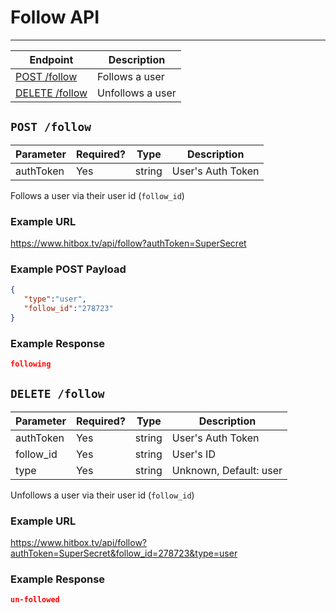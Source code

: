 # Follow API
***


| Endpoint | Description |
| ---- | --------------- |
| [POST /follow](/user/follow.md#post-follow) | Follows a user |
| [DELETE /follow](/user/follow.md#delete-follow) | Unfollows a user |

## `POST /follow`

| Parameter | Required? | Type | Description |
| --- | --- | --- | --- |
| authToken | Yes | string | User's Auth Token |

Follows a user via their user id (`follow_id`)

### Example URL

https://www.hitbox.tv/api/follow?authToken=SuperSecret

### Example POST Payload 

```json
{
   "type":"user",
   "follow_id":"278723"
}
```

### Example Response

```json
following
```

## `DELETE /follow`

| Parameter | Required? | Type | Description |
| --- | --- | --- | --- |
| authToken | Yes | string | User's Auth Token |
| follow_id | Yes | string | User's ID |
| type | Yes | string | Unknown, Default: user |

Unfollows a user via their user id (`follow_id`)

### Example URL

https://www.hitbox.tv/api/follow?authToken=SuperSecret&follow_id=278723&type=user

### Example Response 

```json
un-followed
```
